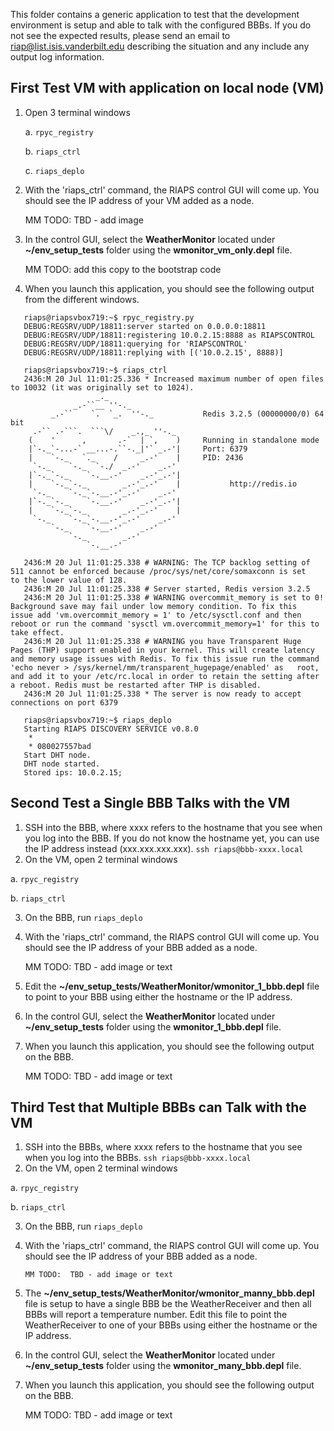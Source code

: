 This folder contains a generic application to test that the development environment is setup and able to talk with the configured BBBs.  If you do not see the expected results, please send an email to riap@list.isis.vanderbilt.edu describing the situation and any include any output log information.

## First Test VM with application on local node (VM)
1. Open 3 terminal windows

   a. ``` rpyc_registry ```
   
   b. ``` riaps_ctrl ```
   
   c. ``` riaps_deplo ```

2. With the 'riaps_ctrl' command, the RIAPS control GUI will come up.  You should see the IP address of your VM added as a node.
    
    MM TODO:  TBD - add image
    
3. In the control GUI, select the **WeatherMonitor** located under **~/env_setup_tests** folder using the **wmonitor_vm_only.depl** file.
    
    MM TODO:  add this copy to the bootstrap code
    
4. When you launch this application, you should see the following output from the different windows.
   
```
   riaps@riapsvbox719:~$ rpyc_registry.py 
   DEBUG:REGSRV/UDP/18811:server started on 0.0.0.0:18811
   DEBUG:REGSRV/UDP/18811:registering 10.0.2.15:8888 as RIAPSCONTROL
   DEBUG:REGSRV/UDP/18811:querying for 'RIAPSCONTROL'
   DEBUG:REGSRV/UDP/18811:replying with [('10.0.2.15', 8888)]
   
   riaps@riapsvbox719:~$ riaps_ctrl 
   2436:M 20 Jul 11:01:25.336 * Increased maximum number of open files to 10032 (it was originally set to 1024).
                   _._                                                  
              _.-``__ ''-._                                             
         _.-``    `.  `_.  ''-._           Redis 3.2.5 (00000000/0) 64 bit
     .-`` .-```.  ```\/    _.,_ ''-._                                   
    (    '      ,       .-`  | `,    )     Running in standalone mode
    |`-._`-...-` __...-.``-._|'` _.-'|     Port: 6379 
    |    `-._   `._    /     _.-'    |     PID: 2436
     `-._    `-._  `-./  _.-'    _.-'                                   
    |`-._`-._    `-.__.-'    _.-'_.-'|                                  
    |    `-._`-._        _.-'_.-'    |           http://redis.io        
     `-._    `-._`-.__.-'_.-'    _.-'                                   
    |`-._`-._    `-.__.-'    _.-'_.-'|                                  
    |    `-._`-._        _.-'_.-'    |                                  
     `-._    `-._`-.__.-'_.-'    _.-'                                   
         `-._    `-.__.-'    _.-'                                       
             `-._        _.-'                                           
                 `-.__.-'                                               

   2436:M 20 Jul 11:01:25.338 # WARNING: The TCP backlog setting of 511 cannot be enforced because /proc/sys/net/core/somaxconn is set    to the lower value of 128.
   2436:M 20 Jul 11:01:25.338 # Server started, Redis version 3.2.5
   2436:M 20 Jul 11:01:25.338 # WARNING overcommit_memory is set to 0! Background save may fail under low memory condition. To fix this    issue add 'vm.overcommit_memory = 1' to /etc/sysctl.conf and then reboot or run the command 'sysctl vm.overcommit_memory=1' for this to take effect.
   2436:M 20 Jul 11:01:25.338 # WARNING you have Transparent Huge Pages (THP) support enabled in your kernel. This will create latency  and memory usage issues with Redis. To fix this issue run the command 'echo never > /sys/kernel/mm/transparent_hugepage/enabled' as   root, and add it to your /etc/rc.local in order to retain the setting after a reboot. Redis must be restarted after THP is disabled.
   2436:M 20 Jul 11:01:25.338 * The server is now ready to accept connections on port 6379

   riaps@riapsvbox719:~$ riaps_deplo
   Starting RIAPS DISCOVERY SERVICE v0.8.0
    * 
    * 080027557bad
   Start DHT node.
   DHT node started.
   Stored ips: 10.0.2.15; 
```
       
## Second Test a Single BBB Talks with the VM
1.  SSH into the BBB, where xxxx refers to the hostname that you see when you log into the BBB.  If you do not know the hostname yet, you can use the IP address instead (xxx.xxx.xxx.xxx).
    ``` ssh riaps@bbb-xxxx.local ```
2.  On the VM, open 2 terminal windows
   
   a. ``` rpyc_registry ```
   
   b. ``` riaps_ctrl ```
   
3.  On the BBB, run ``` riaps_deplo ```
4.  With the 'riaps_ctrl' command, the RIAPS control GUI will come up.  You should see the IP address of your BBB added as a node.
        
      MM TODO:  TBD - add image or text
        
5.  Edit the **~/env_setup_tests/WeatherMonitor/wmonitor_1_bbb.depl** file to point to your BBB using either the hostname or the IP address.
6.  In the control GUI, select the **WeatherMonitor** located under **~/env_setup_tests** folder using the **wmonitor_1_bbb.depl** file.
7.  When you launch this application, you should see the following output on the BBB.
      
      MM TODO:  TBD - add image or text
      
       
## Third Test that Multiple BBBs can Talk with the VM
1.  SSH into the BBBs, where xxxx refers to the hostname that you see when you log into the BBBs.
    ``` ssh riaps@bbb-xxxx.local ```
2.  On the VM, open 2 terminal windows
   
   a. ``` rpyc_registry ```
   
   b. ``` riaps_ctrl ```
   
3.  On the BBB, run ``` riaps_deplo ```
4.  With the 'riaps_ctrl' command, the RIAPS control GUI will come up.  You should see the IP address of your BBB added as a node.
        
        MM TODO:  TBD - add image or text
        
5.  The **~/env_setup_tests/WeatherMonitor/wmonitor_manny_bbb.depl** file is setup to have a single BBB be the WeatherReceiver and then all BBBs will report a temperature number.  Edit this file to point the WeatherReceiver to one of your BBBs using either the hostname or the IP address.
6.  In the control GUI, select the **WeatherMonitor** located under **~/env_setup_tests** folder using the **wmonitor_many_bbb.depl** file.
7.  When you launch this application, you should see the following output on the BBB.
       
       MM TODO:  TBD - add image or text
   


